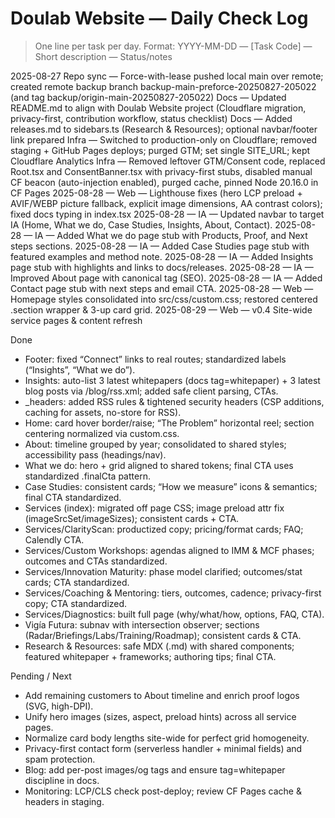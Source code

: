 ﻿# Doulab Website — Daily Check Log

> One line per task per day. Format:
> YYYY-MM-DD — [Task Code] — Short description — Status/notes

2025-08-27 
Repo sync — Force-with-lease pushed local main over remote; created remote backup branch backup-main-preforce-20250827-205022 (and tag backup/origin-main-20250827-205022)
Docs — Updated README.md to align with Doulab Website project (Cloudflare migration, privacy-first, contribution workflow, status checklist)
Docs — Added releases.md to sidebars.ts (Research & Resources); optional navbar/footer link prepared
Infra — Switched to production-only on Cloudflare; removed staging + GitHub Pages deploys; purged GTM; set single SITE_URL; kept Cloudflare Analytics
Infra — Removed leftover GTM/Consent code, replaced Root.tsx and ConsentBanner.tsx with privacy-first stubs, disabled manual CF beacon (auto-injection enabled), purged cache, pinned Node 20.16.0 in CF Pages
2025-08-28 — Web — Lighthouse fixes (hero LCP preload + AVIF/WEBP picture fallback, explicit image dimensions, AA contrast colors); fixed docs typing in index.tsx
2025-08-28 — IA — Updated navbar to target IA (Home, What we do, Case Studies, Insights, About, Contact).
2025-08-28 — IA — Added What we do page stub with Products, Proof, and Next steps sections.
2025-08-28 — IA — Added Case Studies page stub with featured examples and method note.
2025-08-28 — IA — Added Insights page stub with highlights and links to docs/releases.
2025-08-28 — IA — Improved About page with canonical tag (SEO).
2025-08-28 — IA — Added Contact page stub with next steps and email CTA.
2025-08-28 — Web — Homepage styles consolidated into src/css/custom.css; restored centered .section wrapper & 3-up card grid.
2025-08-29 — Web — v0.4 Site-wide service pages & content refresh

Done
- Footer: fixed “Connect” links to real routes; standardized labels (“Insights”, “What we do”).
- Insights: auto-list 3 latest whitepapers (docs tag=whitepaper) + 3 latest blog posts via /blog/rss.xml; added safe client parsing, CTAs.
- _headers: added RSS rules & tightened security headers (CSP additions, caching for assets, no-store for RSS).
- Home: card hover border/raise; “The Problem” horizontal reel; section centering normalized via custom.css.
- About: timeline grouped by year; consolidated to shared styles; accessibility pass (headings/nav).
- What we do: hero + grid aligned to shared tokens; final CTA uses standardized .finalCta pattern.
- Case Studies: consistent cards; “How we measure” icons & semantics; final CTA standardized.
- Services (index): migrated off page CSS; image preload attr fix (imageSrcSet/imageSizes); consistent cards + CTA.
- Services/ClarityScan: productized copy; pricing/format cards; FAQ; Calendly CTA.
- Services/Custom Workshops: agendas aligned to IMM & MCF phases; outcomes and CTAs standardized.
- Services/Innovation Maturity: phase model clarified; outcomes/stat cards; CTA standardized.
- Services/Coaching & Mentoring: tiers, outcomes, cadence; privacy-first copy; CTA standardized.
- Services/Diagnostics: built full page (why/what/how, options, FAQ, CTA).
- Vigía Futura: subnav with intersection observer; sections (Radar/Briefings/Labs/Training/Roadmap); consistent cards & CTA.
- Research & Resources: safe MDX (.md) with shared components; featured whitepaper + frameworks; authoring tips; final CTA.

Pending / Next
- Add remaining customers to About timeline and enrich proof logos (SVG, high-DPI).
- Unify hero images (sizes, aspect, preload hints) across all service pages.
- Normalize card body lengths site-wide for perfect grid homogeneity.
- Privacy-first contact form (serverless handler + minimal fields) and spam protection.
- Blog: add per-post images/og tags and ensure tag=whitepaper discipline in docs.
- Monitoring: LCP/CLS check post-deploy; review CF Pages cache & headers in staging.
